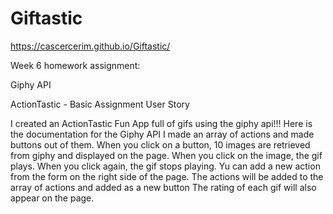 # Giftastic

https://cascercerim.github.io/Giftastic/

Week 6 homework assignment:

Giphy API

ActionTastic - Basic Assignment User Story

I created an ActionTastic Fun App full of gifs using the giphy api!!!
Here is the documentation for the Giphy API
I made an array of actions and made buttons out of them.
When you click on a button, 10 images are retrieved from giphy and displayed on the page.
When you click on the image, the gif plays. When you click again, the gif stops playing.
Yu can add a new action from the form on the right side of the page. The actions will be added to the array of actions and added as a new button
The rating of each gif will also appear on the page.
